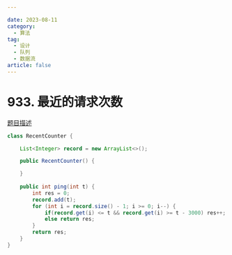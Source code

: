 ```yaml
---

date: 2023-08-11
category: 
  - 算法
tag: 
  - 设计
  - 队列
  - 数据流
article: false
---
```


# 933. 最近的请求次数

<Badge text="简单" type="tip" vertical="middle" />

[题目描述](https://leetcode.cn/problems/number-of-recent-calls/description/?envType=study-plan-v2&envId=leetcode-75)

```java
class RecentCounter {

    List<Integer> record = new ArrayList<>();

    public RecentCounter() {

    }
    
    public int ping(int t) {
        int res = 0;
        record.add(t);
        for (int i = record.size() - 1; i >= 0; i--) {
            if(record.get(i) <= t && record.get(i) >= t - 3000) res++;
            else return res;
        }
        return res;
    }
}
```